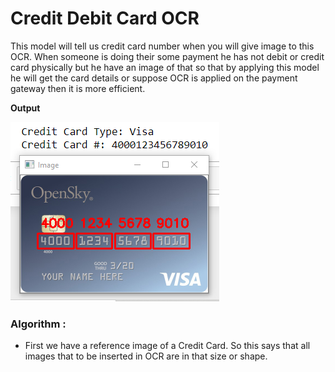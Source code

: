# Credit Debit Card OCR

This model will tell us credit card number when you will give image to this OCR. When someone is doing their some payment he has not debit or credit card physically but he have an image of that so that by applying this model he will get the card details or suppose OCR is applied on the payment gateway then it is more efficient.

**Output**

![](Output.PNG)

### Algorithm :

* First we have a reference image of a Credit Card. So this says that all images that to be inserted in OCR are in that size or shape.
